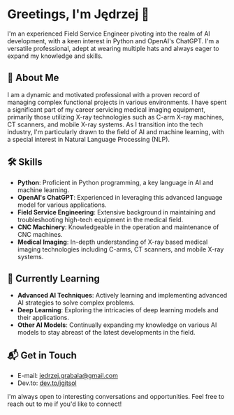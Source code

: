 # Greetings, I'm Jędrzej 👋
<script type='text/javascript' src='https://storage.ko-fi.com/cdn/widget/Widget_2.js'></script><script type='text/javascript'>kofiwidget2.init('Support Me on Ko-fi', '#29abe0', 'L3L2LE2QT');kofiwidget2.draw();</script> 
I'm an experienced Field Service Engineer pivoting into the realm of AI development, with a keen interest in Python and OpenAI's ChatGPT. I'm a versatile professional, adept at wearing multiple hats and always eager to expand my knowledge and skills.

## 🚀 About Me
I am a dynamic and motivated professional with a proven record of managing complex functional projects in various environments. I have spent a significant part of my career servicing medical imaging equipment, primarily those utilizing X-ray technologies such as C-arm X-ray machines, CT scanners, and mobile X-ray systems. As I transition into the tech industry, I'm particularly drawn to the field of AI and machine learning, with a special interest in Natural Language Processing (NLP).

## 🛠 Skills
- **Python**: Proficient in Python programming, a key language in AI and machine learning.
- **OpenAI's ChatGPT**: Experienced in leveraging this advanced language model for various applications.
- **Field Service Engineering**: Extensive background in maintaining and troubleshooting high-tech equipment in the medical field.
- **CNC Machinery**: Knowledgeable in the operation and maintenance of CNC machines.
- **Medical Imaging**: In-depth understanding of X-ray based medical imaging technologies including C-arms, CT scanners, and mobile X-ray systems.

## 🎯 Currently Learning
- **Advanced AI Techniques**: Actively learning and implementing advanced AI strategies to solve complex problems.
- **Deep Learning**: Exploring the intricacies of deep learning models and their applications.
- **Other AI Models**: Continually expanding my knowledge on various AI models to stay abreast of the latest developments in the field.

## 📬 Get in Touch
- E-mail: jedrzej.grabala@gmail.com
- Dev.to: [dev.to/jgitsol](https://dev.to/jgitsol)

I'm always open to interesting conversations and opportunities. Feel free to reach out to me if you'd like to connect!
